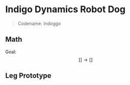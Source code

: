 # Indigo Dynamics Robot Dog

> Codename: Indoggo

## Math

Goal:
$$[]\rightarrow[]$$

## Leg Prototype
